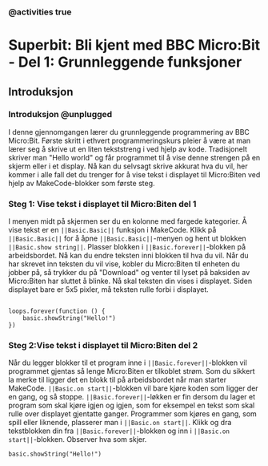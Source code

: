 ### @activities true

# Superbit: Bli kjent med BBC Micro:Bit - Del 1: Grunnleggende funksjoner
## Introduksjon
### Introduksjon @unplugged

I denne gjennomgangen lærer du grunnleggende programmering av BBC Micro:Bit.
Første skritt i ethvert programmeringskurs pleier å være at man lærer seg å skrive ut en liten tekststreng i ved hjelp av kode.
Tradisjonelt skriver man "Hello world" og får programmet til å vise denne strengen på en skjerm eller i et display. 
Nå kan du selvsagt skrive akkurat hva du vil, her kommer i alle fall det du trenger for å vise tekst i displayet til Micro:Biten ved hjelp av MakeCode-blokker som første steg.

### Steg 1: Vise tekst i displayet til Micro:Biten del 1

I menyen midt på skjermen ser du en kolonne med fargede kategorier. Å vise tekst er en ``||Basic.Basic||`` funksjon i MakeCode. Klikk på ``||Basic.Basic||`` for å åpne ``||Basic.Basic||``-menyen og hent ut blokken ``||Basic.show string||``.
Plasser blokken i ``||Basic.forever||``-blokken på arbeidsbordet. Nå kan du endre teksten inni blokken til hva du vil.
Når du har skrevet inn teksten du vil vise, kobler du Micro:Biten til enheten du jobber på, så trykker du på "Download" og venter til lyset på baksiden av Micro:Biten har sluttet å blinke.
Nå skal teksten din vises i displayet. Siden displayet bare er 5x5 pixler, må teksten rulle forbi i displayet.

```blocks

loops.forever(function () {
    basic.showString("Hello!")
})
```

### Steg 2:Vise tekst i displayet til Micro:Biten del 2

Når du legger blokker til et program inne i ``||Basic.forever||``-blokken vil programmet gjentas så lenge Micro:Biten er tilkoblet strøm.
Som du sikkert la merke til ligger det en blokk til på arbeidsbordet når man starter MakeCode. ``||Basic.on start||``-blokken vil bare kjøre koden som ligger der en gang, og så stoppe.
``||Basic.forever||``-løkken er fin dersom du lager et program som skal kjøre igjen og igjen, som for eksempel en tekst som skal rulle over displayet gjentatte ganger.
Programmer som kjøres en gang, som spill eller liknende, plasserer man i ``||Basic.on start||``.
Klikk og dra tekstblokken din fra ``||Basic.forever||``-blokken og inn i ``||Basic.on start||``-blokken. Observer hva som skjer.

```blocks
basic.showString("Hello!")
```




